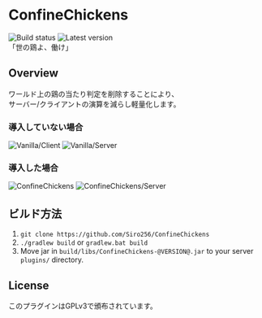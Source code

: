 # ConfineChickens
![Build status](https://github.com/Siro256/ConfineChickens/actions/workflows/build.yml/badge.svg)
![Latest version](https://img.shields.io/badge/Latest-1.0.2-blue "Latest")<br>
「世の鶏よ、働け」
## Overview
ワールド上の鶏の当たり判定を削除することにより、<br>
サーバー/クライアントの演算を減らし軽量化します。

### 導入していない場合
![Vanilla/Client](https://media.discordapp.net/attachments/299822025067855883/911628222012215306/unknown.png "Vanilla/Client")
![Vanilla/Server](https://media.discordapp.net/attachments/299822025067855883/911636873556947004/unknown.png "Vanilla/Server")

### 導入した場合
![ConfineChickens](https://media.discordapp.net/attachments/299822025067855883/911630185466560592/unknown.png "ConfineChickens/Client")
![ConfineChickens/Server](https://media.discordapp.net/attachments/299822025067855883/911638987112869958/unknown.png "ConfineChickens/Server")

## ビルド方法
1. `git clone https://github.com/Siro256/ConfineChickens`
2. `./gradlew build` or `gradlew.bat build`
3. Move jar in `build/libs/ConfineChickens-@VERSION@.jar` to your server `plugins/` directory.

## License
このプラグインはGPLv3で頒布されています。
